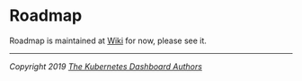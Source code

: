 # Roadmap

Roadmap is maintained at [Wiki](https://github.com/ogsyoo/dashboard/wiki/Roadmap) for now, please see it.

----
_Copyright 2019 [The Kubernetes Dashboard Authors](https://github.com/ogsyoo/dashboard/graphs/contributors)_
